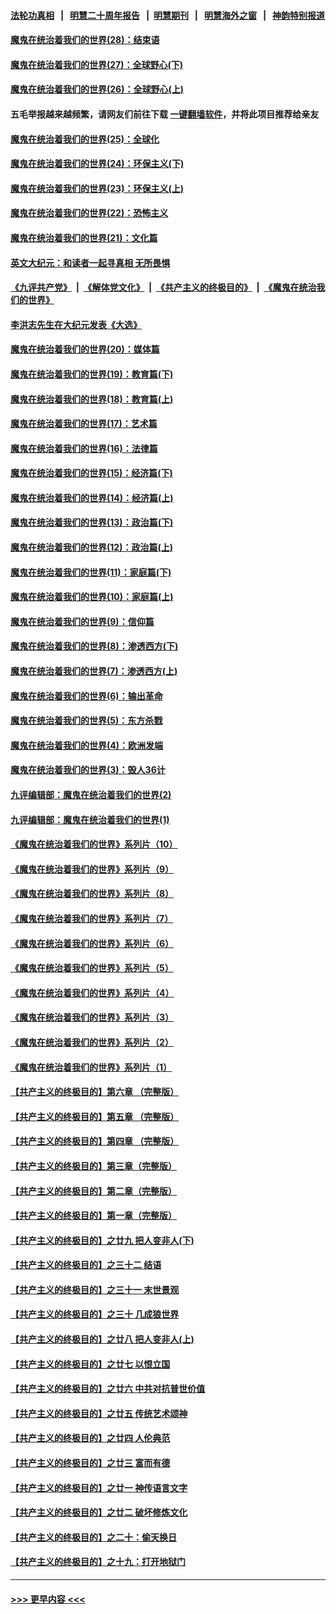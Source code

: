 #### [法轮功真相](https://github.com/gfw-breaker/truth/blob/master/README.md?t=0) &nbsp;&nbsp;|&nbsp;&nbsp; [明慧二十周年报告](https://github.com/gfw-breaker/mh-reports/blob/master/README.md?t=0) &nbsp;&nbsp;|&nbsp;&nbsp;[明慧期刊](https://github.com/gfw-breaker/mh-qikan) &nbsp;&nbsp;|&nbsp;&nbsp; [明慧海外之窗](https://github.com/gfw-breaker/mh-news/blob/master/README.md?t=0) &nbsp;&nbsp;|&nbsp;&nbsp; [神韵特别报道](https://github.com/gfw-breaker/mh-news/blob/master/shenyun.md?t=0)
#### [魔鬼在统治着我们的世界(28)：结束语](../pages/nsc422/n10936246.md?t=07141901) 
#### [魔鬼在统治着我们的世界(27)：全球野心(下)](../pages/nsc422/n10928319.md?t=07141901) 
#### [魔鬼在统治着我们的世界(26)：全球野心(上)](../pages/nsc422/n10900318.md?t=07141901) 
#### 五毛举报越来越频繁，请网友们前往下载 [一键翻墙软件](https://github.com/gfw-breaker/ssr-accounts)，并将此项目推荐给亲友
#### [魔鬼在统治着我们的世界(25)：全球化](../pages/nsc422/n10788205.md?t=07141901) 
#### [魔鬼在统治着我们的世界(24)：环保主义(下)](../pages/nsc422/n10695307.md?t=07141901) 
#### [魔鬼在统治着我们的世界(23)：环保主义(上)](../pages/nsc422/n10688613.md?t=07141901) 
#### [魔鬼在统治着我们的世界(22)：恐怖主义](../pages/nsc422/n10614727.md?t=07141901) 
#### [魔鬼在统治着我们的世界(21)：文化篇](../pages/nsc422/n10597706.md?t=07141901) 
#### [英文大纪元：和读者一起寻真相 无所畏惧](../pages/nsc422/n12542027.md?t=07141901) 
#### [《九评共产党》](https://github.com/begood0513/9ping.md/blob/master/README.md) &nbsp;|&nbsp; [《解体党文化》](../../../../jtdwh.md/blob/master/README.md)  &nbsp;|&nbsp; [《共产主义的终极目的》](../../../../gczydzjmd.md/blob/master/README.md) &nbsp;|&nbsp; [《魔鬼在统治我们的世界》](../../../../mgztzwmdsj.md/blob/master/README.md) 
#### [李洪志先生在大纪元发表《大选》](../pages/nsc422/n12534746.md?t=07141901) 
#### [魔鬼在统治着我们的世界(20)：媒体篇](../pages/nsc422/n10586579.md?t=07141901) 
#### [魔鬼在统治着我们的世界(19)：教育篇(下)](../pages/nsc422/n10564808.md?t=07141901) 
#### [魔鬼在统治着我们的世界(18)：教育篇(上)](../pages/nsc422/n10526970.md?t=07141901) 
#### [魔鬼在统治着我们的世界(17)：艺术篇](../pages/nsc422/n10499093.md?t=07141901) 
#### [魔鬼在统治着我们的世界(16)：法律篇](../pages/nsc422/n10485969.md?t=07141901) 
#### [魔鬼在统治着我们的世界(15)：经济篇(下)](../pages/nsc422/n10469975.md?t=07141901) 
#### [魔鬼在统治着我们的世界(14)：经济篇(上)](../pages/nsc422/n10457370.md?t=07141901) 
#### [魔鬼在统治着我们的世界(13)：政治篇(下)](../pages/nsc422/n10448270.md?t=07141901) 
#### [魔鬼在统治着我们的世界(12)：政治篇(上)](../pages/nsc422/n10444576.md?t=07141901) 
#### [魔鬼在统治着我们的世界(11)：家庭篇(下)](../pages/nsc422/n10440961.md?t=07141901) 
#### [魔鬼在统治着我们的世界(10)：家庭篇(上)](../pages/nsc422/n10435448.md?t=07141901) 
#### [魔鬼在统治着我们的世界(9)：信仰篇](../pages/nsc422/n10432159.md?t=07141901) 
#### [魔鬼在统治着我们的世界(8)：渗透西方(下)](../pages/nsc422/n10429603.md?t=07141901) 
#### [魔鬼在统治着我们的世界(7)：渗透西方(上)](../pages/nsc422/n10426013.md?t=07141901) 
#### [魔鬼在统治着我们的世界(6)：输出革命](../pages/nsc422/n10421536.md?t=07141901) 
#### [魔鬼在统治着我们的世界(5)：东方杀戮](../pages/nsc422/n10417707.md?t=07141901) 
#### [魔鬼在统治着我们的世界(4)：欧洲发端](../pages/nsc422/n10414890.md?t=07141901) 
#### [魔鬼在统治着我们的世界(3)：毁人36计](../pages/nsc422/n10411583.md?t=07141901) 
#### [九评编辑部：魔鬼在统治着我们的世界(2)](../pages/nsc422/n10410036.md?t=07141901) 
#### [九评编辑部：魔鬼在统治着我们的世界(1)](../pages/nsc422/n10406825.md?t=07141901) 
#### [《魔鬼在统治着我们的世界》系列片（10）](../pages/nsc422/n12292670.md?t=07141901) 
#### [《魔鬼在统治着我们的世界》系列片（9）](../pages/nsc422/n12290859.md?t=07141901) 
#### [《魔鬼在统治着我们的世界》系列片（8）](../pages/nsc422/n12287445.md?t=07141901) 
#### [《魔鬼在统治着我们的世界》系列片（7）](../pages/nsc422/n12283425.md?t=07141901) 
#### [《魔鬼在统治着我们的世界》系列片（6）](../pages/nsc422/n12282314.md?t=07141901) 
#### [《魔鬼在统治着我们的世界》系列片（5）](../pages/nsc422/n12281419.md?t=07141901) 
#### [《魔鬼在统治着我们的世界》系列片（4）](../pages/nsc422/n12274024.md?t=07141901) 
#### [《魔鬼在统治着我们的世界》系列片（3）](../pages/nsc422/n12271322.md?t=07141901) 
#### [《魔鬼在统治着我们的世界》系列片（2）](../pages/nsc422/n12269049.md?t=07141901) 
#### [《魔鬼在统治着我们的世界》系列片（1）](../pages/nsc422/n12267575.md?t=07141901) 
#### [【共产主义的终极目的】第六章 （完整版）](../pages/nsc422/n11428913.md?t=07141901) 
#### [【共产主义的终极目的】第五章 （完整版）](../pages/nsc422/n11428912.md?t=07141901) 
#### [【共产主义的终极目的】第四章 （完整版）](../pages/nsc422/n11428907.md?t=07141901) 
#### [【共产主义的终极目的】第三章（完整版）](../pages/nsc422/n11428848.md?t=07141901) 
#### [【共产主义的终极目的】第二章（完整版）](../pages/nsc422/n11428831.md?t=07141901) 
#### [【共产主义的终极目的】第一章（完整版）](../pages/nsc422/n11417651.md?t=07141901) 
#### [【共产主义的终极目的】之廿九 把人变非人(下)](../pages/nsc422/n11344140.md?t=07141901) 
#### [【共产主义的终极目的】之三十二 结语](../pages/nsc422/n11360535.md?t=07141901) 
#### [【共产主义的终极目的】之三十一 末世景观](../pages/nsc422/n11351129.md?t=07141901) 
#### [【共产主义的终极目的】之三十 几成狼世界](../pages/nsc422/n11348280.md?t=07141901) 
#### [【共产主义的终极目的】之廿八 把人变非人(上)](../pages/nsc422/n11340492.md?t=07141901) 
#### [【共产主义的终极目的】之廿七 以恨立国](../pages/nsc422/n11336944.md?t=07141901) 
#### [【共产主义的终极目的】之廿六 中共对抗普世价值](../pages/nsc422/n11324785.md?t=07141901) 
#### [【共产主义的终极目的】之廿五 传统艺术颂神](../pages/nsc422/n11296396.md?t=07141901) 
#### [【共产主义的终极目的】之廿四 人伦典范](../pages/nsc422/n11296397.md?t=07141901) 
#### [【共产主义的终极目的】之廿三 富而有德](../pages/nsc422/n11283598.md?t=07141901) 
#### [【共产主义的终极目的】之廿一 神传语言文字](../pages/nsc422/n11263265.md?t=07141901) 
#### [【共产主义的终极目的】之廿二 破坏修炼文化](../pages/nsc422/n11245728.md?t=07141901) 
#### [【共产主义的终极目的】之二十：偷天换日](../pages/nsc422/n11238846.md?t=07141901) 
#### [【共产主义的终极目的】之十九：打开地狱门](../pages/nsc422/n11206376.md?t=07141901) 

----
#### [ >>> 更早内容 <<< ](../indexes/nsc422-earlier.md)
